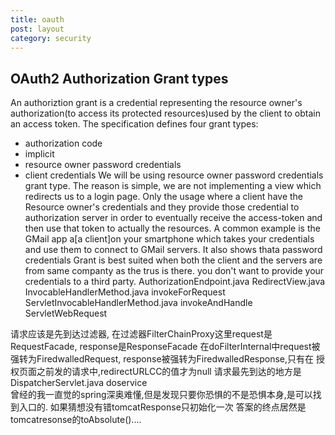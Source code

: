 ```yaml
---
title: oauth
post: layout
category: security
---
```

## OAuth2 Authorization Grant types
An authoriztion grant is a credential representing the resource owner's authorization(to access its protected resources)used by the client to obtain an access token. The specification defines four grant types:
- authorization code
- implicit
- resource owner password credentials
- client credentials
We will be using resource owner password credentials grant type. The reason is simple, we are not implementing a view which
redirects us to a login page. Only the usage where a client have the Resource owner's credentials and they provide those credential to authorization server in order to eventually receive the access-token and then use that token to actually the 
resources.
A common example is the GMail app a[a client]on your smartphone which takes your credentials and use them to connect to GMail servers. It also shows thata password credentials Grant is best suited when both the client and the servers are from same
 companty as the trus is there. you don't want to provide your credentials to a third party.
AuthorizationEndpoint.java
RedirectView.java
InvocableHandlerMethod.java   invokeForRequest
ServletInvocableHandlerMethod.java    invokeAndHandle ServletWebRequest

请求应该是先到达过滤器, 在过滤器FilterChainProxy这里request是RequestFacade, response是ResponseFacade
在doFilterInternal中request被强转为FiredwalledRequest, response被强转为FiredwalledResponse,只有在
授权页面之前发的请求中,redirectURLCC的值才为null
请求最先到达的地方是DispatcherServlet.java   doservice  
曾经的我一直觉的spring深奥难懂,但是发现只要你恐惧的不是恐惧本身,是可以找到入口的.
如果猜想没有错tomcatResponse只初始化一次
答案的终点居然是tomcatresonse的toAbsolute()....













